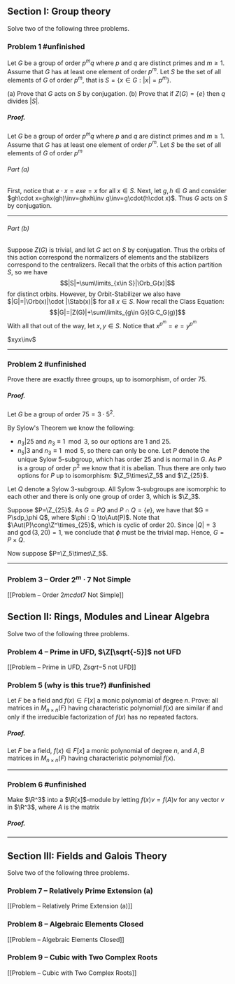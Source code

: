 ## Section I: Group theory
Solve two of the following three problems.  

### Problem 1 #unfinished 
Let $G$ be a group of order $p^mq$ where $p$ and $q$ are distinct primes and $m \geq 1$. Assume that $G$ has at least one element of order $p^m$. Let $S$ be the set of all elements of $G$ of order $p^m$, that is $S = \{x \in G : |x| = p^m\}$.

(a) Prove that $G$ acts on $S$ by conjugation.
(b) Prove that if $Z(G) = \{e\}$ then $q$ divides $|S|$.

##### *Proof.*
Let $G$ be a group of order $p^mq$ where $p$ and $q$ are distinct primes and $m \geq 1$. Assume that $G$ has at least one element of order $p^m$. Let $S$ be the set of all elements of $G$ of order $p^m$

###### Part (a)
First, notice that $e\cdot x=exe=x$ for all $x\in S$. Next, let $g,h\in G$ and consider $gh\cdot x=ghx(gh)\inv=ghxh\inv g\inv=g\cdot(h\cdot x)$. Thus $G$ acts on $S$ by conjugation.
***
###### Part (b)
Suppose $Z(G)$ is trivial, and let $G$ act on $S$ by conjugation. Thus the orbits of this action correspond the normalizers of elements and the stabilizers correspond to the centralizers. Recall that the orbits of this action partition $S$, so we have$$|S|=\sum\limits_{x\in S}|\Orb_G(x)|$$for distinct orbits. However, by Orbit-Stabilizer we also have $|G|=|\Orb(x)|\cdot |\Stab(x)|$ for all $x\in S$. Now recall the Class Equation: $$|G|=|Z(G)|+\sum\limits_{g\in G}[G:C_G(g)]$$With all that out of the way, let $x,y\in S$. Notice that $x^{p^{m}}=e=y^{p^{m}}$ 

$xyx\inv$ 
***
### Problem 2 #unfinished 
Prove there are exactly three groups, up to isomorphism, of order $75$.

##### *Proof.*
Let $G$ be a group of order $75=3\cdot 5^2$.  

By Sylow's Theorem we know the following:
- $n_3|25$ and $n_{3}\equiv1\mod{3}$, so our options are $1$ and $25$.
- $n_5|3$ and $n_{3}\equiv1\mod{5}$, so there can only be one.
Let $P$ denote the unique Sylow $5$-subgroup, which has order $25$ and is normal in $G$. As $P$ is a group of order $p^2$ we know that it is abelian. Thus there are only two options for $P$ up to isomorphism: $\Z_5\times\Z_5$ and $\Z_{25}$.

Let $Q$ denote a Sylow $3$-subgroup. All Sylow $3$-subgroups are isomorphic to each other and there is only one group of order $3$, which is $\Z_3$. 

Suppose $P=\Z_{25}$. As $G = PQ$ and $P\cap Q = \{e\}$, we have that $G = P\sdp_\phi Q$, where $\phi : Q \to\Aut(P)$. Note that $\Aut(P)\cong\Z^\times_{25}$, which is cyclic of order $20$. Since $|Q| = 3$ and $\gcd(3,20) = 1$, we conclude that $\phi$ must be the trivial map. Hence, $G = P\times Q$.

Now suppose $P=\Z_5\times\Z_5$. 

***
### Problem 3 – Order $2^{m}\cdot 7$ Not Simple
[[Problem – Order $2{m}cdot 7$ Not Simple]]
## Section II: Rings, Modules and Linear Algebra  
Solve two of the following three problems.  
### Problem 4 – Prime in UFD, $\Z[\sqrt{-5}]$ not UFD
[[Problem – Prime in UFD, $Zsqrt{-5}$ not UFD]]
### Problem 5 (why is this true?) #unfinished 
Let $F$ be a field and $f(x) \in F[x]$ a monic polynomial of degree $n$. Prove: all matrices in $M_{n\times n}(F)$ having characteristic polynomial $f (x)$ are similar if and only if the irreducible factorization of $f(x)$ has no repeated factors.

##### *Proof*.
Let $F$ be a field, $f(x) \in F[x]$ a monic polynomial of degree $n$, and $A,B$ matrices in $M_{n\times n}(F)$ having characteristic polynomial $f(x)$.


***
### Problem 6 #unfinished 
Make $\R^3$ into a $\R[x]$-module by letting $f (x)v= f (A)v$ for any vector $v$ in $\R^3$, where $A$ is the matrix
##### *Proof*.
***
## Section III: Fields and Galois Theory
Solve two of the following three problems.
### Problem 7 – Relatively Prime Extension (a)
[[Problem – Relatively Prime Extension (a)]]
### Problem 8 – Algebraic Elements Closed
[[Problem – Algebraic Elements Closed]]
### Problem 9 – Cubic with Two Complex Roots
[[Problem – Cubic with Two Complex Roots]]